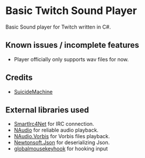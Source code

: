 ﻿Basic Twitch Sound Player
=====================
Basic Sound player for Twitch written in C#.

Known issues / incomplete features
-------
  * Player officially only supports wav files for now.

Credits
-------
  * [SuicideMachine](http://twitch.tv/suicidemachine)
  
External libraries used
-------
  * [SmartIrc4Net](https://github.com/meebey/SmartIrc4net) for IRC connection.
  * [NAudio](https://github.com/naudio/NAudio) for reliable audio playback.
  * [NAudio.Vorbis](https://github.com/naudio/Vorbis) for Vorbis files playback.
  * [Newtonsoft.Json](https://www.newtonsoft.com/json) for deserializing Json.  
  * [globalmousekeyhook](https://github.com/gmamaladze/globalmousekeyhook) for hooking input
